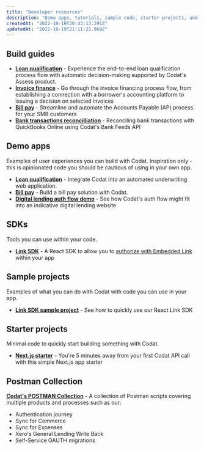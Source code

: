 ```yaml
---
title: "Developer resources"
description: "Demo apps, tutorials, sample code, starter projects, and other tools to help you build your Codat solution"
createdAt: "2022-10-19T20:43:13.391Z"
updatedAt: "2022-10-19T21:11:21.969Z"
---
```


## Build guides

- **[Loan qualification](/guides/loan-qualification/introduction)** - Experience the end-to-end loan qualification process flow with automatic decision-making supported by Codat's Assess product.
- **[Invoice finance](/guides/invoice-finance/introduction)** - Go through the invoice financing process flow, from establishing a connection with a borrower's accounting platform to issuing a decision on selected invoices
- **[Bill pay](/guides/bill-pay/introduction)** - Streamline and automate the Accounts Payable (AP) process for your SMB customers
- **[Bank transactions reconcilliation](/guides/bank-feeds-tutorial)** - Reconciling bank transactions with QuickBooks Online using Codat's Bank Feeds API

## Demo apps

Examples of user experiences you can build with Codat. Inspiration only - this is opinionated code you should be cautious of using in your own app.

- **[Loan qualification](https://github.com/codatio/demo-loan-qualification)** - Integrate Codat into an automated underwriting web application.
- **[Bill pay](https://github.com/codatio/demo-bill-pay)** - Build a bill pay solution with Codat.
- **[Digital lending auth flow demo](https://github.com/codatio/demo-auth-flow)** - See how Codat's auth flow might fit into an indicative digital lending website

## SDKs

Tools you can use within your code.

- **[Link SDK](https://www.npmjs.com/package/@codat/link-sdk)** - A React SDK to allow you to [authorize with Embedded Link](/auth-flow/authorize-embedded-link) within your app

## Sample projects

Examples of what you can do with Codat with code you can use in your app.

- **[Link SDK sample project](https://github.com/codatio/sample-project-link-sdk)** - See how to quickly use our React Link SDK

## Starter projects

Minimal code to quickly start building something with Codat.

- **[Next.js starter](https://github.com/codatio/starter-project-nextjs-codat)** - You're 5 minutes away from your first Codat API call with this simple Next.js app starter

## Postman Collection 

**[Codat's POSTMAN Collection](https://postman.codat.io/#ea0cd8f9-c78c-4dcf-b1ab-164927e41ff2)** - A collection of Postman scripts covering multiple products and processes such as our:
- Authentication journey
- Sync for Commerce
- Sync for Expenses
- Xero's General Lending Write Back
- Self-Service OAUTH migrations
